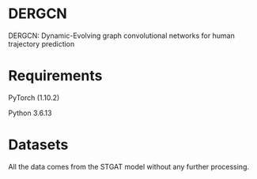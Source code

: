 # DERGCN
DERGCN: Dynamic-Evolving graph convolutional networks for human trajectory prediction
# Requirements
PyTorch (1.10.2)

Python 3.6.13
# Datasets
All the data comes from the STGAT model without any further processing.
